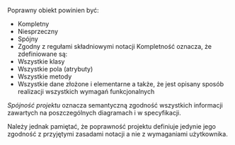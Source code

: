Poprawny obiekt powinien być:
- Kompletny
- Niesprzeczny
- Spójny
- Zgodny z regułami składniowymi notacji
Kompletność oznacza, że zdefiniowane są:
- Wszystkie klasy
- Wszystkie pola (atrybuty)
- Wszystkie metody
- Wszystkie dane złożone i elementarne
a także, że jest opisany sposób realizacji wszystkich wymagań funkcjonalnych

*Spójność projektu* oznacza semantyczną zgodność wszystkich informacji zawartych na poszczególnych diagramach i w specyfikacji.

Należy jednak pamiętać, że poprawność projektu definiuje jedynie jego zgodność z przyjętymi zasadami notacji a nie z wymaganiami użytkownika.